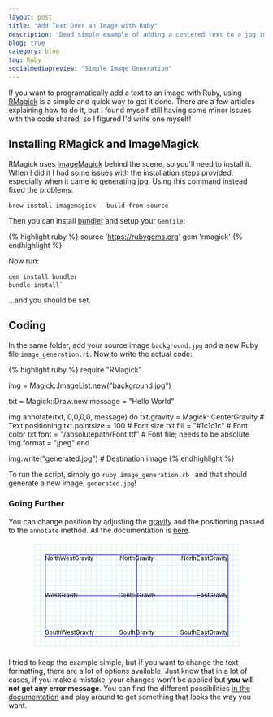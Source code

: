 ```yaml
---
layout: post
title: "Add Text Over an Image with Ruby"
description: "Dead simple example of adding a centered text to a jpg image using Ruby, RMagick and ImageMagick. I've also added reference to the documentation to go further."
blog: true
category: blog
tag: Ruby
socialmediapreview: "Simple Image Generation"
---
```


If you want to programatically add a text to an image with Ruby, using [RMagick][1] is a simple and quick way to get it done. There are a few articles explaining how to do it, but I found myself still having some minor issues with the code shared, so I figured I'd write one myself!

## Installing RMagick and ImageMagick

RMagick uses [ImageMagick][2] behind the scene, so you'll need to install it.  When I did it I had some issues with the installation steps provided, especially when it came to generating jpg. Using this command instead fixed the problems:

	brew install imagemagick --build-from-source

Then you can install [bundler][3] and setup your `Gemfile`:

{% highlight ruby %}
source 'https://rubygems.org'
gem 'rmagick'
{% endhighlight %}

Now run:

	gem install bundler
	bundle install`

...and you should be set.

## Coding

In the same folder, add your source image `background.jpg` and a new Ruby file `image_generation.rb`. Now to write the actual code:

{% highlight ruby %}
require "RMagick"

img = Magick::ImageList.new("background.jpg")

txt = Magick::Draw.new
message = "Hello World"

img.annotate(txt, 0,0,0,0, message) do
  txt.gravity = Magick::CenterGravity # Text positioning
  txt.pointsize = 100 # Font size
  txt.fill = "#1c1c1c" # Font color
  txt.font = "/absolutepath/Font.ttf" # Font file; needs to be absolute
  img.format = "jpeg"
end

img.write("generated.jpg") # Destination image
{% endhighlight %}

To run the script, simply go `ruby image_generation.rb ` and that should generate a new image, `generated.jpg`!

### Going Further

You can change position by adjusting the [gravity][4] and the positioning passed to the `annotate` method. All the documentation is [here][5].

<div class="image-wrapper" style="text-align: center"><img src="/assets/blog/gravity.gif" alt="Gravity with ImageMagick" style="padding: 5px;"/></div>


I tried to keep the example simple, but if you want to change the text formatting, there are a lot of options available. Just know that in a lot of cases, if you make a mistake, your changes won't be applied but **you will not get any error message**. You can find the different possibilities [in the documentation][6] and play around to get something that looks the way you want.

[1]:	https://github.com/rmagick/rmagick
[2]:	https://imagemagick.org/index.php
[3]:	https://bundler.io/
[4]:	https://rmagick.github.io/draw.html#gravity
[5]:	https://rmagick.github.io/draw.html#annotate
[6]:	https://rmagick.github.io/draw.html
